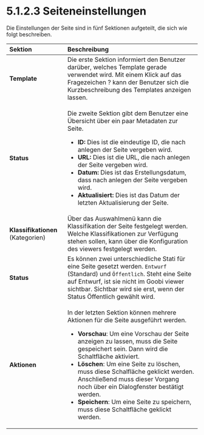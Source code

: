 # 5.1.2.3 Seiteneinstellungen

Die Einstellungen der Seite sind in fünf Sektionen aufgeteilt, die sich wie folgt beschreiben.

<table>
  <thead>
    <tr>
      <th style="text-align:left"><b>Sektion</b> 
      </th>
      <th style="text-align:left">Beschreibung</th>
    </tr>
  </thead>
  <tbody>
    <tr>
      <td style="text-align:left"><b>Template</b>
      </td>
      <td style="text-align:left">Die erste Sektion informiert den Benutzer darüber, welches Template gerade
        verwendet wird. Mit einem Klick auf das Fragezeichen ? kann der Benutzer
        sich die Kurzbeschreibung des Templates anzeigen lassen.</td>
    </tr>
    <tr>
      <td style="text-align:left"><b>Status</b> 
      </td>
      <td style="text-align:left">
        <p>Die zweite Sektion gibt dem Benutzer eine Übersicht über ein paar Metadaten
          zur Seite.</p>
        <ul>
          <li><b>ID: </b>Dies ist die eindeutige ID, die nach anlegen der Seite vergeben
            wird.</li>
          <li><b>URL: </b>Dies ist die URL, die nach anlegen der Seite vergeben wird.</li>
          <li><b>Datum: </b>Dies ist das Erstellungsdatum, dass nach anlegen der Seite
            vergeben wird.</li>
          <li><b>Aktualisiert: </b>Dies ist das Datum der letzten Aktualisierung der
            Seite.</li>
        </ul>
      </td>
    </tr>
    <tr>
      <td style="text-align:left"><b>Klassifikationen </b>(Kategorien)</td>
      <td style="text-align:left">Über das Auswahlmenü kann die Klassifikation der Seite festgelegt werden.
        Welche Klassifikationen zur Verfügung stehen sollen, kann über die Konfiguration
        des viewers festgelegt werden.</td>
    </tr>
    <tr>
      <td style="text-align:left"><b>Status</b>
      </td>
      <td style="text-align:left">Es können zwei unterschiedliche Stati für eine Seite gesetzt werden. <code>Entwurf</code> (Standard)
        und <code>&#xD6;ffentlich</code>. Steht eine Seite auf Entwurf, ist sie
        nicht im Goobi viewer sichtbar. Sichtbar wird sie erst, wenn der Status
        Öffentlich gewählt wird.</td>
    </tr>
    <tr>
      <td style="text-align:left"><b>Aktionen</b>
      </td>
      <td style="text-align:left">
        <p>In der letzten Sektion können mehrere Aktionen für die Seite ausgeführt
          werden.</p>
        <ul>
          <li><b>Vorschau</b>: Um eine Vorschau der Seite anzeigen zu lassen, muss die
            Seite gespeichert sein. Dann wird die Schaltfläche aktiviert.</li>
          <li><b>Löschen</b>: Um eine Seite zu löschen, muss diese Schalfläche geklickt
            werden. Anschließend muss dieser Vorgang noch über ein Dialogfenster bestätigt
            werden.</li>
          <li><b>Speichern</b>: Um eine Seite zu speichern, muss diese Schaltfläche
            geklickt werden.</li>
        </ul>
      </td>
    </tr>
  </tbody>
</table>